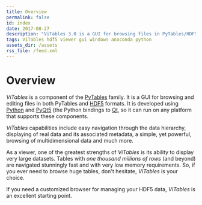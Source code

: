 ```yaml
---
title: Overview
permalink: false
id: index
date: 2017-08-27
description: "ViTables 3.0 is a GUI for browsing files in PyTables/HDF5 format. Enjoy with it navigating smoothly tables with hundreds of millions of rows."
tags: ViTables hdf5 viewer gui windows anaconda python
assets_dir: /assets
rss_file: /feed.xml
---
```


# Overview

*ViTables* is a component of the [PyTables](http://www.pytables.org/) family. It is a GUI for browsing and editing 
files in both PyTables and [HDF5](http://www.hdfgroup.org/HDF5/) formats. It is developed using 
[Python](http://www.python.org/) and [PyQt5](http://www.riverbankcomputing.co.uk/software/pyqt/intro) (the Python
bindings to [Qt](http://www.qt.io/), so it can run on any platform that supports these components.

*ViTables* capabilities include easy navigation through the data hierarchy, displaying of real data and
its associated metadata, a simple, yet powerful, browsing of multidimensional data and much more.

As a viewer, one of the greatest strengths of *ViTables* is its ability to display very large datasets.
Tables with *one thousand millions of rows* (and beyond) are navigated stunningly fast and with very low
memory requirements. So, if you ever need to browse huge tables, don't hesitate, *ViTables* is your choice.

If you need a customized browser for managing your HDF5 data, *ViTables* is an excellent
starting point.
    
